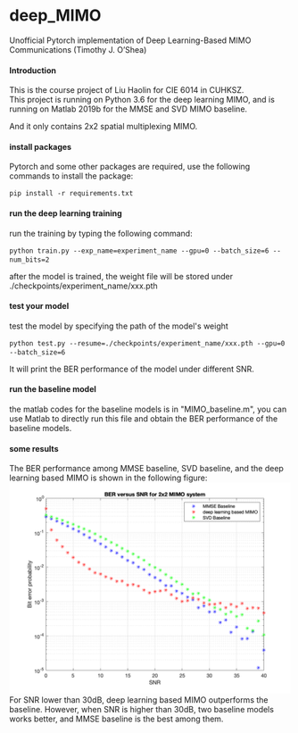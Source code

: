 # deep_MIMO

Unofficial Pytorch implementation of Deep Learning-Based MIMO Communications (Timothy J. O’Shea) 
#### Introduction
This is the course project of Liu Haolin for CIE 6014 in CUHKSZ.<br/>
This project is running on Python 3.6 for the deep learning MIMO, and is running on Matlab 2019b for the MMSE and SVD MIMO baseline.<br/>

And it only contains 2x2 spatial multiplexing MIMO.<br/>
#### install packages
Pytorch and some other packages are required, use the following commands to install the package:
```
pip install -r requirements.txt
```
#### run the deep learning training
run the training by typing the following command:
```
python train.py --exp_name=experiment_name --gpu=0 --batch_size=6 --num_bits=2
```
after the model is trained, the weight file will be stored under ./checkpoints/experiment_name/xxx.pth
#### test your model
test the model by specifying the path of the model's weight
```
python test.py --resume=./checkpoints/experiment_name/xxx.pth --gpu=0 --batch_size=6
```
It will print the BER performance of the model under different SNR.
#### run the baseline model
the matlab codes for the baseline models is in "MIMO_baseline.m", you can use Matlab to directly run this file and obtain the BER performance of the baseline models.
#### some results
The BER performance among MMSE baseline, SVD baseline, and the deep learning based MIMO is shown in the following figure:<br/>
![avatar](./BER.png)
For SNR lower than 30dB, deep learning based MIMO outperforms the baseline. However, when SNR is higher than 30dB, two baseline models works better, and MMSE baseline is the best among them.